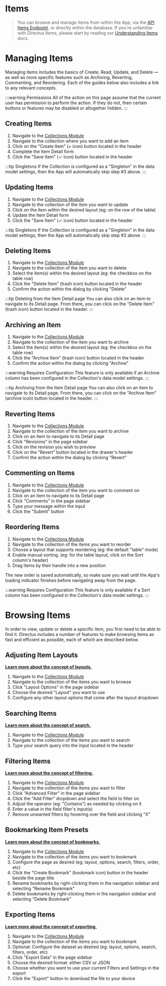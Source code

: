# Items

> You can browse and manage items from within the App, via the [API Items Endpoint](/reference/api/items), or directly within the database. 
> If you're unfamiliar with Directus Items, please start by reading our [Understanding Items](/concepts/platform-overview#items) docs.

# Managing Items

Managing items includes the basics of Create, Read, Update, and Delete — as well as more specific features such as Archiving, Reverting, Commenting, and Reordering. 
Each of the guides below also includes a link to any relevant concepts.

<!-- prettier-ignore-start -->
:::warning Permissions
All of the action on this page assume that the current user has permission to perform the action. 
If they do not, then certain buttons or features may be disabled or altogether hidden.
:::
<!-- prettier-ignore-end -->

## Creating Items

1. Navigate to the [Collections Module](/concepts/app-overview#collections)
2. Navigate to the collection where you want to add an item
3. Click on the "Create Item" (+ icon) button located in the header
4. Complete the Item Detail form
5. Click the "Save Item" (✓ icon) button located in the header

<!-- prettier-ignore-start -->
:::tip Singletons
If the Collection is configured as a "Singleton" in the data model settings, then the App will automatically skip step #3 above.
:::
<!-- prettier-ignore-end -->

## Updating Items

1. Navigate to the [Collections Module](/concepts/app-overview#collections)
2. Navigate to the collection of the item you want to update
3. Click on the item within the desired layout (eg: on the row of the table)
4. Update the Item Detail form
5. Click the "Save Item" (✓ icon) button located in the header

<!-- prettier-ignore-start -->
:::tip Singletons
If the Collection is configured as a "Singleton" in the data model settings, then the App will automatically skip step #3 above.
:::
<!-- prettier-ignore-end -->

## Deleting Items

1. Navigate to the [Collections Module](/concepts/app-overview#collections)
2. Navigate to the collection of the item you want to delete
3. Select the item(s) within the desired layout (eg: the checkbox on the table row)
4. Click the "Delete Item" (trash icon) button located in the header
5. Confirm the action within the dialog by clicking "Delete"

<!-- prettier-ignore-start -->
:::tip Deleting from the Item Detail page
You can also click on an item to navigate to its Detail page. From there, you can click on the "Delete Item" (trash icon) button located in the header.
:::
<!-- prettier-ignore-end -->

## Archiving an Item

1. Navigate to the [Collections Module](/concepts/app-overview#collections)
2. Navigate to the collection of the item you want to archive
3. Select the item(s) within the desired layout (eg: the checkbox on the table row)
4. Click the "Archive Item" (trash icon) button located in the header
5. Confirm the action within the dialog by clicking "Archive"

<!-- prettier-ignore-start -->
:::warning Requires Configuration
This feature is only available if an Archive column has been configured in the Collection's data model settings.
:::
<!-- prettier-ignore-end -->

<!-- prettier-ignore-start -->
:::tip Archiving from the Item Detail page
You can also click on an item to navigate to its Detail page. From there, you can click on the "Archive Item" (archive icon) button located in the header.
:::
<!-- prettier-ignore-end -->

## Reverting Items

1. Navigate to the [Collections Module](/concepts/app-overview#collections)
2. Navigate to the collection of the item you want to archive
3. Click on an item to navigate to its Detail page
4. Click "Revisions" in the page sidebar
5. Click on the revision you wish to preview
6. Click on the "Revert" button located in the drawer's header
7. Confirm the action within the dialog by clicking "Revert"

## Commenting on Items

1. Navigate to the [Collections Module](/concepts/app-overview#collections)
2. Navigate to the collection of the item you want to comment on
3. Click on an item to navigate to its Detail page
4. Click "Comments" in the page sidebar
5. Type your message within the input
6. Click the "Submit" button

## Reordering Items

1. Navigate to the [Collections Module](/concepts/app-overview#collections)
2. Navigate to the collection of the items you want to reorder
3. Choose a layout that supports reordering (eg: the default "table" mode)
4. Enable manual sorting. (eg: for the table layout, click on the Sort column's header)
5. Drag items by their handle into a new position

The new order is saved automatically, so make sure you wait until the App's loading indicator finishes before navigating away from the page.

<!-- prettier-ignore-start -->
:::warning Requires Configuration
This feature is only available if a Sort column has been configured in the Collection's data model settings.
:::
<!-- prettier-ignore-end -->

# Browsing Items

In order to view, update or delete a specific item, you first need to be able to find it. 
Directus includes a number of features to make browsing items as fast and efficient as possible, each of which are described below.

## Adjusting Item Layouts

**[Learn more about the concept of layouts.](#)**

1. Navigate to the [Collections Module](/concepts/app-overview#collections)
2. Navigate to the collection of the items you want to browse
3. Click "Layout Options" in the page sidebar
4. Choose the desired "Layout" you want to use
5. Configure any other layout options that come after the layout dropdown

## Searching Items

**[Learn more about the concept of search.](#)**

1. Navigate to the [Collections Module](/concepts/app-overview#collections)
2. Navigate to the collection of the items you want to search
3. Type your search query into the input located in the header

## Filtering Items

**[Learn more about the concept of filtering.](#)**

1. Navigate to the [Collections Module](/concepts/app-overview#collections)
2. Navigate to the collection of the items you want to filter
3. Click "Advanced Filter" in the page sidebar
4. Click the "Add Filter" dropdown and select the field to filter on
5. Adjust the operator (eg: "Contains") as needed by clicking on it
6. Enter a value in the field filter's input(s)
7. Remove unwanted filters by hovering over the field and clicking "X"

## Bookmarking Item Presets

**[Learn more about the concept of bookmarks.](#)**

1. Navigate to the [Collections Module](/concepts/app-overview#collections)
2. Navigate to the collection of the items you want to bookmark
3. Configure the page as desired (eg: layout, options, search, filters, order, etc)
4. Click the "Create Bookmark" (bookmark icon) button in the header beside the page title
5. Rename bookmarks by right-clicking them in the navigation sidebar and selecting "Rename Bookmark"
6. Delete bookmarks by right-clicking them in the navigation sidebar and selecting "Delete Bookmark"

## Exporting Items

**[Learn more about the concept of exporting.](#)**

1. Navigate to the [Collections Module](/concepts/app-overview#collections)
2. Navigate to the collection of the items you want to bookmark
3. Optional: Configure the dataset as desired (eg: layout, options, search, filters, order, etc)
4. Click "Export Data" in the page sidebar
5. Choose the desired format: either CSV or JSON
6. Choose whether you want to use your current Filters and Settings in the export
7. Click the "Export" button to download the file to your device
